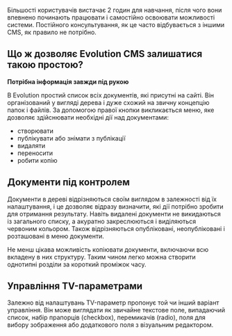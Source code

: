 Більшості користувачів вистачає 2 годин для навчання, після чого вони впевнено починають працювати і самостійно освоювати можливості системи.
Постійного консультування, як це часто відбувається з іншими CMS, як правило не потрібно.

## Що ж дозволяє Evolution CMS залишатися такою простою? ##

**Потрібна інформація завжди під рукою**

В Evolution простий список всіх документів, які присутні на сайті. Він організований у вигляді дерева і дуже схожий на звичну концепцію папок і файлів. За допомогою правої кнопки викликається меню, яке дозволяє здійснювати необхідні дії над документами:

- створювати
- публікувати або знімати з публікації
- видаляти
- переносити
- робити копію

## Документи під контролем ##

Документи в дереві відрізняються своїм виглядом в залежності від їх налаштування, і це дозволяє відразу визначити, які дії потрібно зробити для отримання результату. Навіть видалені документи не викидаються із загального списку, а акуратно закреслюються і виділяються червоним кольором. Також відрізняються опубліковані, неопубліковані і розташовані в меню документи.

Не менш цікава можливість копіювати документи, включаючи всю вкладену в них структуру. Таким чином легко можна створити однотипні розділи за короткий проміжок часу.

## Управління TV-параметрами ##

Залежно від налаштувань TV-параметр пропонує той чи інший варіант управління. Він може виглядати як звичайне текстове поле, випадаючий список, набір прапорців (checkbox), перемикачів (radio), поля для вибору зображення або додаткового поля з візуальним редактором.
